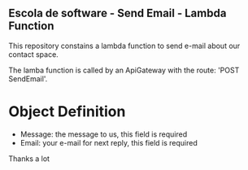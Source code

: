 ## Escola de software - Send Email  - Lambda Function

This repository constains a lambda function to send e-mail about our contact space.

The lamba function is called by an ApiGateway with the route: 'POST SendEmail'.

# Object Definition
- Message: the message to us, this field is required
- Email: your e-mail for next reply, this field is required

Thanks a lot